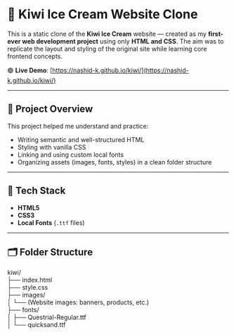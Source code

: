 # 🧊 Kiwi Ice Cream Website Clone

This is a static clone of the **Kiwi Ice Cream** website — created as my **first-ever web development project** using only **HTML and CSS**. The aim was to replicate the layout and styling of the original site while learning core frontend concepts.

🟢 **Live Demo**: [https://nashid-k.github.io/kiwi/](https://nashid-k.github.io/kiwi/)

---

## 📌 Project Overview

This project helped me understand and practice:

- Writing semantic and well-structured HTML
- Styling with vanilla CSS
- Linking and using custom local fonts
- Organizing assets (images, fonts, styles) in a clean folder structure

---

## 🚀 Tech Stack

- **HTML5**
- **CSS3**
- **Local Fonts** (`.ttf` files)

---

## 🗂️ Folder Structure

kiwi/  
├── index.html  
├── style.css  
├── images/  
│ └── (Website images: banners, products, etc.)  
├── fonts/  
│ ├── Questrial-Regular.ttf  
│ └── quicksand.ttf  

